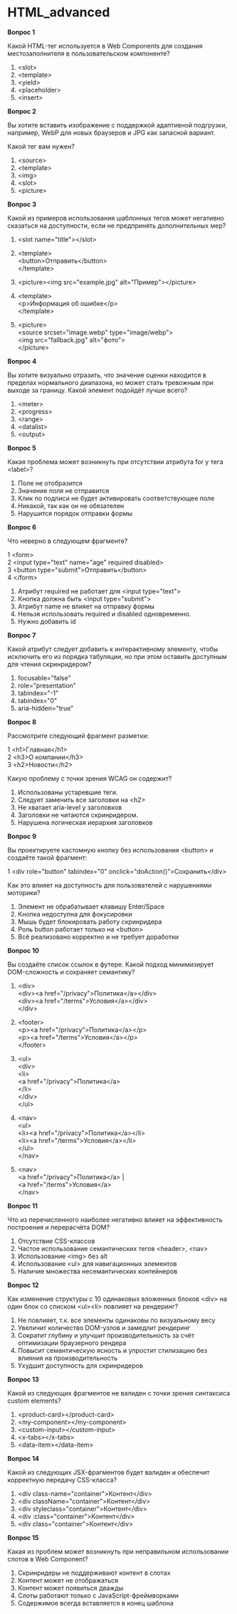 # **HTML\_advanced**

**Вопрос 1**

Какой HTML-тег используется в Web Components для создания местозаполнителя в пользовательском компоненте?

1. \<slot\>  
2. \<template\>  
3. \<yield\>  
4. \<placeholder\>  
5. \<insert\>

**Вопрос 2**

Вы хотите вставить изображение с поддержкой адаптивной подгрузки, например, WebP для новых браузеров и JPG как запасной вариант.

Какой тег вам нужен?

1. \<source\>  
2. \<template\>  
3. \<img\>  
4. \<slot\>  
5. \<picture\>

**Вопрос 3**

Какой из примеров использования шаблонных тегов может негативно сказаться на доступности, если не предпринять дополнительных мер?

1. \<slot name="title"\>\</slot\>  
2. \<template\>  
       \<button\>Отправить\</button\>  
   \</template\>

3. \<picture\>\<img src="example.jpg" alt="Пример"\>\</picture\>  
4. \<template\>  
       \<p\>Информация об ошибке\</p\>  
   \</template\>

5. \<picture\>  
       \<source srcset="image.webp" type="image/webp"\>  
       \<img src="fallback.jpg" alt="фото"\>  
   \</picture\>

**Вопрос 4**

Вы хотите визуально отразить, что значение оценки находится в пределах нормального диапазона, но может стать тревожным при выходе за границу. Какой элемент подойдёт лучше всего?

1. \<meter\>  
2. \<progress\>  
3. \<range\>  
4. \<datalist\>  
5. \<output\>

**Вопрос 5**

Какая проблема может возникнуть при отсутствии атрибута for у тега \<label\>?

1. Поле не отобразится  
2. Значение поля не отправится  
3. Клик по подписи не будет активировать соответствующее поле  
4. Никакой, так как он не обязателен  
5. Нарушится порядок отправки формы

**Вопрос 6**

Что неверно в следующем фрагменте?

1 \<form\>  
2   \<input type="text" name="age" required disabled\>  
3   \<button type="submit"\>Отправить\</button\>  
4 \</form\>

1. Атрибут required не работает для \<input type="text"\>  
2. Кнопка должна быть \<input type="submit"\>  
3. Атрибут name не влияет на отправку формы  
4. Нельзя использовать required и disabled одновременно.  
5. Нужно добавить id

**Вопрос 7**

Какой атрибут следует добавить к интерактивному элементу, чтобы исключить его из порядка табуляции, но при этом оставить доступным для чтения скринридером?

1. focusable="false"  
2. role="presentation"  
3. tabindex="-1"  
4. tabindex="0"  
5. aria-hidden="true"

**Вопрос 8**

Рассмотрите следующий фрагмент разметки:

1 \<h1\>Главная\</h1\>  
2 \<h3\>О компании\</h3\>  
3 \<h2\>Новости\</h2\>

Какую проблему с точки зрения WCAG он содержит?

1. Использованы устаревшие теги.  
2. Следует заменить все заголовки на \<h2\>  
3. Не хватает aria-level у заголовков  
4. Заголовки не читаются скринридером.  
5. Нарушена логическая иерархия заголовков

**Вопрос 9**

Вы проектируете кастомную кнопку без использования \<button\> и создаёте такой фрагмент:

1 \<div role="button" tabindex="0" onclick="doAction()"\>Сохранить\</div\>

Как это влияет на доступность для пользователей с нарушениями моторики?

1. Элемент не обрабатывает клавишу Enter/Space  
2. Кнопка недоступна для фокусировки  
3. Мышь будет блокировать работу скринридера  
4. Роль button работает только на \<button\>  
5. Всё реализовано корректно и не требует доработки

**Вопрос 10**

Вы создаёте список ссылок в футере. Какой подход минимизирует DOM-сложность и сохраняет семантику?

1. \<div\>  
       \<div\>\<a href="/privacy"\>Политика\</a\>\</div\>  
       \<div\>\<a href="/terms"\>Условия\</a\>\</div\>  
   \</div\>

2. \<footer\>  
       \<p\>\<a href="/privacy"\>Политика\</a\>\</p\>  
       \<p\>\<a href="/terms"\>Условия\</a\>\</p\>  
   \</footer\>

3. \<ul\>  
       \<div\>  
           \<li\>  
               \<a href="/privacy"\>Политика\</a\>  
           \</li\>  
       \</div\>  
   \</ul\>

4. \<nav\>  
       \<ul\>  
           \<li\>\<a href="/privacy"\>Политика\</a\>\</li\>  
           \<li\>\<a href="/terms"\>Условия\</a\>\</li\>  
       \</ul\>  
   \</nav\>

5. \<nav\>  
       \<a href="/privacy"\>Политика\</a\> |  
       \<a href="/terms"\>Условия\</a\>  
   \</nav\>

**Вопрос 11**

Что из перечисленного наиболее негативно влияет на эффективность построения и перерасчёта DOM?

1. Отсутствие CSS-классов  
2. Частое использование семантических тегов \<header\>, \<nav\>  
3. Использование \<img\> без alt  
4. Использование \<ul\> для навигационных элементов  
5. Наличие множества несемантических контейнеров

**Вопрос 12**

Как изменение структуры с 10 одинаковых вложенных блоков \<div\> на один блок со списком \<ul\>\<li\> повлияет на рендеринг?

1. Не повлияет, т.к. все элементы одинаковы по визуальному весу  
2. Увеличит количество DOM-узлов и замедлит рендеринг  
3. Сократит глубину и улучшит производительность за счёт оптимизации браузерного рендера  
4. Повысит семантическую ясность и упростит стилизацию без влияния на производительность  
5. Ухудшит доступность для скринридеров

**Вопрос 13**

Какой из следующих фрагментов не валиден с точки зрения синтаксиса custom elements?

1. \<product-card\>\</product-card\>  
2. \<my-component\>\</my-component\>  
3. \<custom-input\>\</custom-input\>  
4. \<x-tabs\>\</x-tabs\>  
5. \<data-item\>\</data-item\>

**Вопрос 14**

Какой из следующих JSX-фрагментов будет валиден и обеспечит корректную передачу CSS-класса?

1. \<div class-name="container"\>Контент\</div\>  
2. \<div className="container"\>Контент\</div\>  
3. \<div styleclass="container"\>Контент\</div\>  
4. \<div :class="container"\>Контент\</div\>  
5. \<div class="container"\>Контент\</div\>

**Вопрос 15**

Какая из проблем может возникнуть при неправильном использовании слотов в Web Component?

1. Скринридеры не поддерживают контент в слотах  
2. Контент может не отображаться  
3. Контент может появиться дважды  
4. Слоты работают только с JavaScript-фреймворками  
5. Содержимое всегда вставляется в конец шаблона